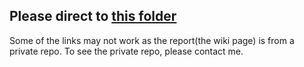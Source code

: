 
## Please direct to [this folder](https://github.com/kimyoungqq17/Software-Testing/tree/main/software%20testing/wiki_page)


Some of the links may not work as the report(the wiki page) is from a private repo. To see the private repo, please contact me.  
